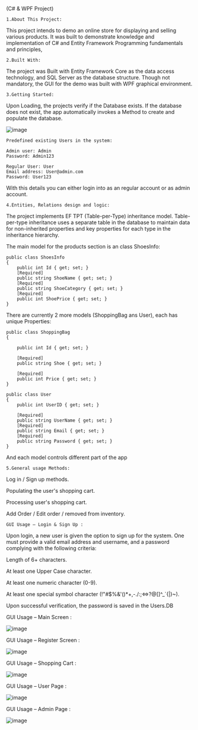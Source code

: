 (C# & WPF Project)

    1.About This Project:
This project intends to demo an online store for displaying and selling various products. It was built to demonstrate knowledge and implementation of C# and Entity Framework Programming fundamentals and principles,

    2.Built With:
The project was Built with Entity Framework Core as the data access technology, and SQL Server as the database structure. Though not mandatory, the GUI for the demo was built with WPF graphical environment.


    3.Getting Started:
Upon Loading, the projects verify if the Database exists. If the database does not exist, the app automatically invokes a Method to create and populate the database.

![image](https://user-images.githubusercontent.com/85184953/159066897-7f08f5b6-7a18-44d9-9036-35d2874ad8af.png)

    Predefined existing Users in the system:

    Admin user: Admin
    Password: Admin123

    Regular User: User
    Email address: User@admin.com
    Password: User123
With this details you can either login into as an regular account or as admin account.

    4.Entities, Relations design and logic:
The project implements EF TPT (Table-per-Type) inheritance model. Table-per-type inheritance uses a separate table in the database to maintain data for non-inherited properties and key properties for each type in the inheritance hierarchy.

The main model for the products section is an class ShoesInfo:

    public class ShoesInfo
    {
        public int Id { get; set; }
        [Required]
        public string ShoeName { get; set; }
        [Required]
        public string ShoeCategory { get; set; }
        [Required]
        public int ShoePrice { get; set; }
    }


There are currently 2 more models (ShoppingBag ans User), each has unique Properties:

    public class ShoppingBag
    {
    
        public int Id { get; set; }

        [Required]
        public string Shoe { get; set; }

        [Required]
        public int Price { get; set; }
    }

    public class User
    {
        public int UserID { get; set; }

        [Required]
        public string UserName { get; set; }
        [Required]
        public string Email { get; set; }
        [Required]
        public string Password { get; set; }
    }

And each model controls different part of the app

    5.General usage Methods:

Log in / Sign up methods.

Populating the user's shopping cart.

Processing user's shopping cart.

Add Order / Edit order / removed from inventory.

    GUI Usage – Login & Sign Up :

Upon login, a new user is given the option to sign up for the system. One must provide a valid email address and username, and a password complying with the following criteria:

Length of 6+ characters.

At least one Upper Case character.

At least one numeric character (0-9).

At least one special symbol character (!"#$%&'()*+,-./:;&lt;=&gt;?@[]^_`{|}~).

Upon successful verification, the password is saved in the Users.DB


GUI Usage – Main Screen :

![image](https://user-images.githubusercontent.com/85184953/159066897-7f08f5b6-7a18-44d9-9036-35d2874ad8af.png)

GUI Usage – Register Screen :

![image](https://user-images.githubusercontent.com/85184953/159068617-c54a9965-3080-40d6-8a93-a63c2673c316.png)


GUI Usage – Shopping Cart :

![image](https://user-images.githubusercontent.com/85184953/159068811-a6344c5f-be24-42ef-8b62-b76ee9abf2b6.png)

GUI Usage – User Page :

![image](https://user-images.githubusercontent.com/85184953/159068763-759ec575-8ac5-4456-abc7-05d207ffeac2.png)

GUI Usage – Admin Page :

![image](https://user-images.githubusercontent.com/85184953/159068677-915754fd-381d-42f0-aaa2-0bf03cec1026.png)
